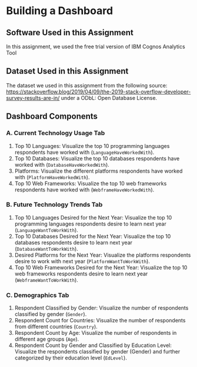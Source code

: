 # Building a Dashboard
## Software Used in this Assignment
In this assignment, we used the free trial version of IBM Cognos Analytics Tool
## Dataset Used in this Assignment
The dataset we used in this assignment from the following source: https://stackoverflow.blog/2019/04/09/the-2019-stack-overflow-developer-survey-results-are-in/ under a ODbL: Open Database License.
## Dashboard Components
### A. Current Technology Usage Tab
1. Top 10 Languages: Visualize the top 10 programming languages respondents have worked with (`LanguageHaveWorkedWith`).
2. Top 10 Databases: Visualize the top 10 databases respondents have worked with (`DatabaseHaveWorkedWith`).
3. Platforms: Visualize the different platforms respondents have worked with (`PlatformHaveWorkedWith`).
4. Top 10 Web Frameworks: Visualize the top 10 web frameworks respondents have worked with (`WebframeHaveWorkedWith`).

### B. Future Technology Trends Tab
1. Top 10 Languages Desired for the Next Year: Visualize the top 10 programming languages respondents desire to learn next year (`LanguageWantToWorkWith`).
2. Top 10 Databases Desired for the Next Year: Visualize the top 10 databases respondents desire to learn next year (`DatabaseWantToWorkWith`).
3. Desired Platforms for the Next Year: Visualize the platforms respondents desire to work with next year (`PlatformWantToWorkWith`).
4. Top 10 Web Frameworks Desired for the Next Year: Visualize the top 10 web frameworks respondents desire to learn next year (`WebframeWantToWorkWith`).

### C. Demographics Tab
1. Respondent Classified by Gender: Visualize the number of respondents classified by gender (`Gender`).
2. Respondent Count for Countries: Visualize the number of respondents from different countries (`Country`).
3. Respondent Count by Age: Visualize the number of respondents in different age groups (`Age`).
4. Respondent Count by Gender and Classified by Education Level: Visualize the respondents classified by gender (Gender) and further categorized by their education level (`EdLevel`).
